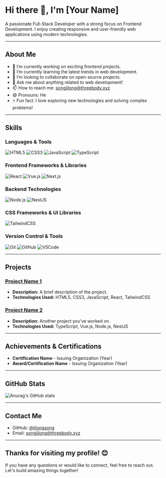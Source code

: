 # Hi there 👋, I'm [Your Name]
A passionate Full-Stack Developer with a strong focus on Frontend Development. I enjoy creating responsive and user-friendly web applications using modern technologies.

---

## About Me

- 🔭 I’m currently working on exciting frontend projects.
- 🌱 I’m currently learning the latest trends in web development.
- 👯 I’m looking to collaborate on open-source projects.
- 💬 Ask me about anything related to web development!
- 📫 How to reach me: [songjilong@threebody.xyz](mailto:your.email@example.com)
- 😄 Pronouns: He
- ⚡ Fun fact: I love exploring new technologies and solving complex problems!

---

## Skills

### Languages & Tools

![HTML5](https://img.shields.io/badge/-HTML5-E34F26?style=flat-square&logo=html5&logoColor=white)
![CSS3](https://img.shields.io/badge/-CSS3-1572B6?style=flat-square&logo=css3)
![JavaScript](https://img.shields.io/badge/-JavaScript-F7DF1E?style=flat-square&logo=javascript)
![TypeScript](https://img.shields.io/badge/-TypeScript-007ACC?style=flat-square&logo=typescript)

### Frontend Frameworks & Libraries

![React](https://img.shields.io/badge/-React-61DAFB?style=flat-square&logo=react)
![Vue.js](https://img.shields.io/badge/-Vue.js-4FC08D?style=flat-square&logo=vuedotjs)
![Next.js](https://img.shields.io/badge/-Next.js-000000?style=flat-square&logo=nextdotjs)

### Backend Technologies

![Node.js](https://img.shields.io/badge/-Node.js-339933?style=flat-square&logo=nodedotjs)
![NestJS](https://img.shields.io/badge/-NestJS-E0234E?style=flat-square&logo=nestjs)

### CSS Frameworks & UI Libraries

![TailwindCSS](https://img.shields.io/badge/-TailwindCSS-06B6D4?style=flat-square&logo=tailwindcss)

### Version Control & Tools

![Git](https://img.shields.io/badge/-Git-F05032?style=flat-square&logo=git)
![GitHub](https://img.shields.io/badge/-GitHub-181717?style=flat-square&logo=github)
![VSCode](https://img.shields.io/badge/-VSCode-007ACC?style=flat-square&logo=visualstudiocode)

---

## Projects

### [Project Name 1](https://link-to-project1)
- **Description:** A brief description of the project.
- **Technologies Used:** HTML5, CSS3, JavaScript, React, TailwindCSS

### [Project Name 2](https://link-to-project2)
- **Description:** Another project you've worked on.
- **Technologies Used:** TypeScript, Vue.js, Node.js, NestJS

---

## Achievements & Certifications

- **Certification Name** - Issuing Organization (Year)
- **Award/Certification Name** - Issuing Organization (Year)

---

## GitHub Stats

![Anurag's GitHub stats](https://github-readme-stats.vercel.app/api?username=yourusername&show_icons=true&theme=radical)

---

## Contact Me

- GitHub: [@jilongsong](https://github.com/jilongsong)
- Email: [songjilong@threebody.xyz](mailto:your.email@example.com)

---

## Thanks for visiting my profile! 😊

If you have any questions or would like to connect, feel free to reach out. Let's build amazing things together!
